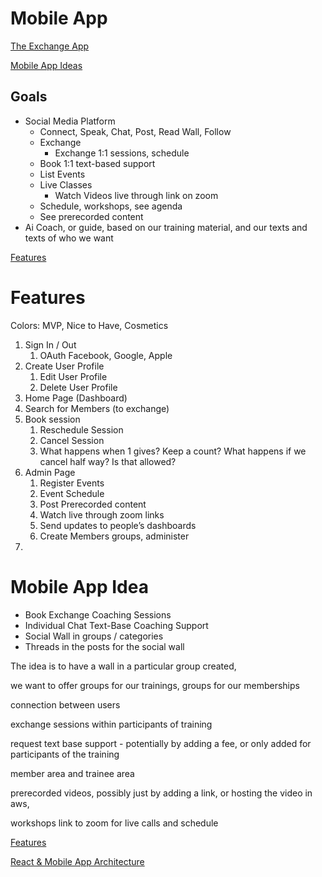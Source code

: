 # Mobile App

[The Exchange App](Mobile%20App%20fa01f37f59de462bb2c29291edb91578/The%20Exchange%20App%2058a9d5972f0b42e18a72205a723e8d91.md)

[Mobile App Ideas](Mobile%20App%20fa01f37f59de462bb2c29291edb91578/Mobile%20App%20Ideas%204664e156064e4db3a28fcdbfa8d92154.md)

## Goals

- Social Media Platform
    - Connect, Speak, Chat, Post, Read Wall, Follow
    - Exchange
        - Exchange 1:1 sessions, schedule
    - Book 1:1 text-based support
    - List Events
    - Live Classes
        - Watch Videos live through link on zoom
    - Schedule, workshops, see agenda
    - See prerecorded content
- Ai Coach, or guide, based on our training material, and our texts and texts of who we want

[Features](Mobile%20App%20fa01f37f59de462bb2c29291edb91578/Features%20f4710f52d13a46348e5b76e2a8a02837.md)

# Features

Colors: MVP, Nice to Have, Cosmetics

1. Sign In / Out
    1. OAuth Facebook, Google, Apple
2. Create User Profile
    1. Edit User Profile
    2. Delete User Profile
3. Home Page (Dashboard)
4. Search for Members (to exchange)
5. Book session
    1. Reschedule Session
    2. Cancel Session
    3. What happens when 1 gives? Keep a count? What happens if we cancel half way? Is that allowed?
6. Admin Page
    1. Register Events
    2. Event Schedule
    3. Post Prerecorded content
    4. Watch live through zoom links
    5. Send updates to people’s dashboards
    6. Create Members groups, administer
7. 
    
    

# Mobile App Idea

- Book Exchange Coaching Sessions
- Individual Chat Text-Base Coaching Support
- Social Wall in groups / categories
- Threads in the posts for the social wall

The idea is to have a wall in a particular group created,

we want to offer groups for our trainings, groups for our memberships

connection between users

exchange sessions within participants of training

request text base support - potentially by adding a fee, or only added for participants of the training

member area and trainee area

prerecorded videos, possibly just by adding a link, or hosting the video in aws, 

workshops link to zoom for live calls and schedule

[Features](Mobile%20App%20fa01f37f59de462bb2c29291edb91578/Features%204e2d2beded1a4fdaa17179a5fb3de9e3.md)

[React & Mobile App Architecture](Mobile%20App%20fa01f37f59de462bb2c29291edb91578/React%20&%20Mobile%20App%20Architecture%20c7cd7f67ffd7486cad6b21d806336017.md)